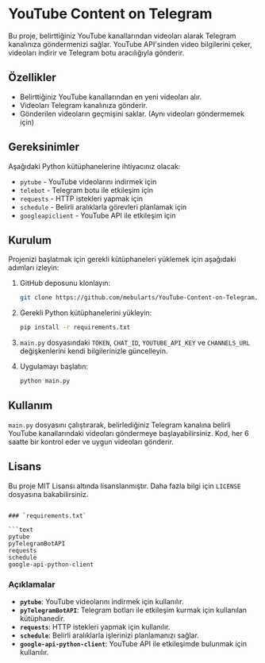 # YouTube Content on Telegram

Bu proje, belirttiğiniz YouTube kanallarından videoları alarak Telegram kanalınıza göndermenizi sağlar. YouTube API'sinden video bilgilerini çeker, videoları indirir ve Telegram botu aracılığıyla gönderir.

## Özellikler

- Belirttiğiniz YouTube kanallarından en yeni videoları alır.
- Videoları Telegram kanalınıza gönderir.
- Gönderilen videoların geçmişini saklar. (Aynı videoları göndermemek için)

## Gereksinimler

Aşağıdaki Python kütüphanelerine ihtiyacınız olacak:

- `pytube` - YouTube videolarını indirmek için
- `telebot` - Telegram botu ile etkileşim için
- `requests` - HTTP istekleri yapmak için
- `schedule` - Belirli aralıklarla görevleri planlamak için
- `googleapiclient` - YouTube API ile etkileşim için

## Kurulum

Projenizi başlatmak için gerekli kütüphaneleri yüklemek için aşağıdaki adımları izleyin:

1. GitHub deposunu klonlayın:

   ```bash
   git clone https://github.com/mebularts/YouTube-Content-on-Telegram.git
   ```

2. Gerekli Python kütüphanelerini yükleyin:

   ```bash
   pip install -r requirements.txt
   ```

3. `main.py` dosyasındaki `TOKEN`, `CHAT_ID`, `YOUTUBE_API_KEY` ve `CHANNELS_URL` değişkenlerini kendi bilgilerinizle güncelleyin.

4. Uygulamayı başlatın:

   ```bash
   python main.py
   ```

## Kullanım

`main.py` dosyasını çalıştırarak, belirlediğiniz Telegram kanalına belirli YouTube kanallarındaki videoları göndermeye başlayabilirsiniz. Kod, her 6 saatte bir kontrol eder ve uygun videoları gönderir.

## Lisans

Bu proje MIT Lisansı altında lisanslanmıştır. Daha fazla bilgi için `LICENSE` dosyasına bakabilirsiniz.
```

### `requirements.txt`

```text
pytube
pyTelegramBotAPI
requests
schedule
google-api-python-client
```

### Açıklamalar

- **`pytube`**: YouTube videolarını indirmek için kullanılır.
- **`pyTelegramBotAPI`**: Telegram botları ile etkileşim kurmak için kullanılan kütüphanedir.
- **`requests`**: HTTP istekleri yapmak için kullanılır.
- **`schedule`**: Belirli aralıklarla işlerinizi planlamanızı sağlar.
- **`google-api-python-client`**: YouTube API ile etkileşimde bulunmak için kullanılır.
